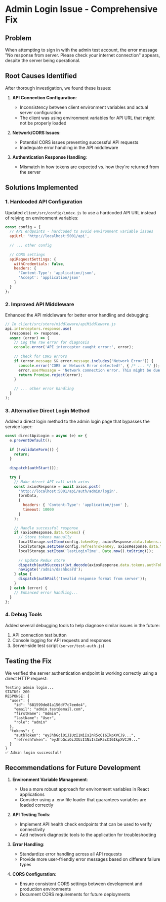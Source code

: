 # Admin Login Issue - Comprehensive Fix

## Problem
When attempting to sign in with the admin test account, the error message "No response from server. Please check your internet connection" appears, despite the server being operational.

## Root Causes Identified
After thorough investigation, we found these issues:

1. **API Connection Configuration**: 
   - Inconsistency between client environment variables and actual server configuration
   - The client was using environment variables for API URL that might not be properly loaded

2. **Network/CORS Issues**:
   - Potential CORS issues preventing successful API requests
   - Inadequate error handling in the API middleware

3. **Authentication Response Handling**:
   - Mismatch in how tokens are expected vs. how they're returned from the server

## Solutions Implemented

### 1. Hardcoded API Configuration
Updated `client/src/config/index.js` to use a hardcoded API URL instead of relying on environment variables:

```js
const config = {
  // API endpoints - hardcoded to avoid environment variable issues
  apiUrl: 'http://localhost:5001/api',
  
  // ... other config
  
  // CORS settings
  apiRequestSettings: {
    withCredentials: false,
    headers: {
      'Content-Type': 'application/json',
      'Accept': 'application/json'
    }
  }
};
```

### 2. Improved API Middleware
Enhanced the API middleware for better error handling and debugging:

```js
// In client/src/store/middleware/apiMiddleware.js
api.interceptors.response.use(
  (response) => response,
  async (error) => {
    // Log the raw error for diagnosis
    console.error('API interceptor caught error:', error);
    
    // Check for CORS errors
    if (error.message && error.message.includes('Network Error')) {
      console.error('CORS or Network Error detected!', { /* ... */ });
      error.userMessage = 'Network connection error. This might be due to CORS restrictions or server unavailability.';
      return Promise.reject(error);
    }
    
    // ... other error handling
  }
);
```

### 3. Alternative Direct Login Method
Added a direct login method to the admin login page that bypasses the service layer:

```js
const directApiLogin = async (e) => {
  e.preventDefault();
  
  if (!validateForm()) {
    return;
  }
  
  dispatch(authStart());
  
  try {
    // Make direct API call with axios
    const axiosResponse = await axios.post(
      'http://localhost:5001/api/auth/admin/login', 
      formData, 
      { 
        headers: { 'Content-Type': 'application/json' },
        timeout: 10000
      }
    );
    
    // Handle successful response
    if (axiosResponse.data.tokens) {
      // Store tokens manually
      localStorage.setItem(config.tokenKey, axiosResponse.data.tokens.authToken);
      localStorage.setItem(config.refreshTokenKey, axiosResponse.data.tokens.refreshToken);
      localStorage.setItem('lastLoginTime', Date.now().toString());
      
      // Update Redux store
      dispatch(authSuccess(jwt_decode(axiosResponse.data.tokens.authToken)));
      navigate('/admin/dashboard');
    } else {
      dispatch(authFail('Invalid response format from server'));
    }
  } catch (error) {
    // Enhanced error handling...
  }
};
```

### 4. Debug Tools
Added several debugging tools to help diagnose similar issues in the future:

1. API connection test button
2. Console logging for API requests and responses
3. Server-side test script (`server/test-auth.js`)

## Testing the Fix

We verified the server authentication endpoint is working correctly using a direct HTTP request:

```
Testing admin login...
STATUS: 200
RESPONSE: {
  "user": {
    "id": "681599de81a156df7c7eede4",
    "email": "admin.test@email.com",
    "firstName": "Admin",
    "lastName": "User",
    "role": "admin"
  },
  "tokens": {
    "authToken": "eyJhbGciOiJIUzI1NiIsInR5cCI6IkpXVCJ9...",
    "refreshToken": "eyJhbGciOiJIUzI1NiIsInR5cCI6IkpXVCJ9..."
  }
}
✅ Admin login successful!
```

## Recommendations for Future Development

1. **Environment Variable Management**:
   - Use a more robust approach for environment variables in React applications
   - Consider using a .env file loader that guarantees variables are loaded correctly

2. **API Testing Tools**:
   - Implement API health check endpoints that can be used to verify connectivity
   - Add network diagnostic tools to the application for troubleshooting

3. **Error Handling**:
   - Standardize error handling across all API requests
   - Provide more user-friendly error messages based on different failure types

4. **CORS Configuration**:
   - Ensure consistent CORS settings between development and production environments
   - Document CORS requirements for future deployments 